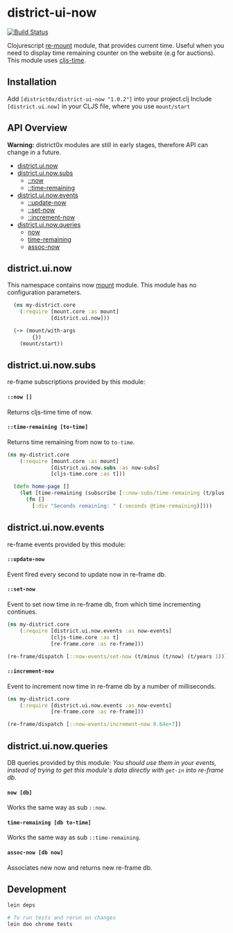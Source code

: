 # district-ui-now

[![Build Status](https://travis-ci.org/district0x/district-ui-now.svg?branch=master)](https://travis-ci.org/district0x/district-ui-now)

Clojurescript [re-mount](https://github.com/district0x/d0x-INFRA/blob/master/re-mount.md) module, that provides current time.
Useful when you need to display time remaining counter on the website (e.g for auctions). This module uses [cljs-time](https://github.com/andrewmcveigh/cljs-time).

## Installation
Add `[district0x/district-ui-now "1.0.2"]` into your project.clj
Include `[district.ui.now]` in your CLJS file, where you use `mount/start`

## API Overview

**Warning:** district0x modules are still in early stages, therefore API can change in a future.

- [district.ui.now](#districtuinow)
- [district.ui.now.subs](#districtuinowsubs)
  - [::now](#now-sub)
  - [::time-remaining](#time-remaining-sub)
- [district.ui.now.events](#districtuinowevents)
  - [::update-now](#update-now)
  - [::set-now](#set-now)
  - [::increment-now](#increment-now)
- [district.ui.now.queries](#districtuinowqueries)
  - [now](#now)
  - [time-remaining](#time-remaining)
  - [assoc-now](#assoc-now)

## district.ui.now
This namespace contains now [mount](https://github.com/tolitius/mount) module.
This module has no configuration parameters.

```clojure
  (ns my-district.core
    (:require [mount.core :as mount]
              [district.ui.now]))

  (-> (mount/with-args
        {})
    (mount/start))
```

## district.ui.now.subs
re-frame subscriptions provided by this module:

#### <a name="now-sub">`::now []`
Returns cljs-time time of now.

#### <a name="time-remaining-sub">`::time-remaining [to-time]`
Returns time remaining from now to `to-time`.

```clojure
(ns my-district.core
    (:require [mount.core :as mount]
              [district.ui.now.subs :as now-subs]
              [cljs-time.core :as t]))

  (defn home-page []
    (let [time-remaining (subscribe [::now-subs/time-remaining (t/plus (t/now) (t/seconds 50))])]
      (fn []
        [:div "Seconds remaining: " (:seconds @time-remaining)])))
```

## district.ui.now.events
re-frame events provided by this module:

#### <a name="update-now">`::update-now`
Event fired every second to update now in re-frame db.

#### <a name="set-now">`::set-now`
Event to set now time in re-frame db, from which time incrementing continues.

```clojure
(ns my-district.core
    (:require [district.ui.now.events :as now-events]
              [cljs-time.core :as t]
              [re-frame.core :as re-frame]))

(re-frame/dispatch [::now-events/set-now (t/minus (t/now) (t/years 1))])
```

#### <a name="increment-now">`::increment-now`
Event to increment now time in re-frame db by a number of milliseconds.

```clojure
(ns my-district.core
    (:require [district.ui.now.events :as now-events]
              [re-frame.core :as re-frame]))

(re-frame/dispatch [::now-events/increment-now 8.64e+7])
```

## district.ui.now.queries
DB queries provided by this module:
*You should use them in your events, instead of trying to get this module's
data directly with `get-in` into re-frame db.*

#### <a name="now">`now [db]`
Works the same way as sub `::now`.

#### <a name="time-remaining">`time-remaining [db to-time]`
Works the same way as sub `::time-remaining`.

#### <a name="assoc-now">`assoc-now [db now]`
Associates new now and returns new re-frame db.

## Development
```bash
lein deps

# To run tests and rerun on changes
lein doo chrome tests
```
